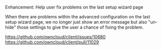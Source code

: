 Enhancement: Help user fix problems on the last setup wizard page

When there are problems within the advanced configuration on the last setup
wizard page, we no longer just show an error message but also "un-hide" those
settings to give the user a chance of fixing the problem.

https://github.com/owncloud/client/issues/10680
https://github.com/owncloud/client/pull/11029
